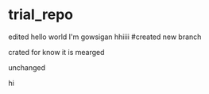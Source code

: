 # trial_repo
edited
hello world
I'm gowsigan
hhiiii
#created new branch


crated for know it is mearged

unchanged

hi 
